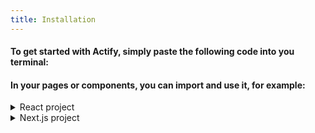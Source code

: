 ```yaml
---
title: Installation
---
```


#### To get started with Actify, simply paste the following code into you terminal:

#### In your pages or components, you can import and use it, for example:

<tabs value="npm" tabs='[{"label":"npm","icon":"Terminal","content":"npm install actify"},{"label":"yarn","icon":"TerminalSquare","content":"yarn add actify"}]'></tabs>

<details>
<summary>React project</summary>

```jsx
import { Button } from 'actify'

export default () => {
  return <Button>Hello Actify</Button>
}
```

</details>

<details>
<summary>Next.js project</summary>

```jsx
import dynamic from 'next/dynamic'

const Button = dynamic(() => import('actify').then((res) => res.Button), {
  ssr: false
})

export default () => {
  return <Button>Hello Actify</Button>
}
```

</details>
